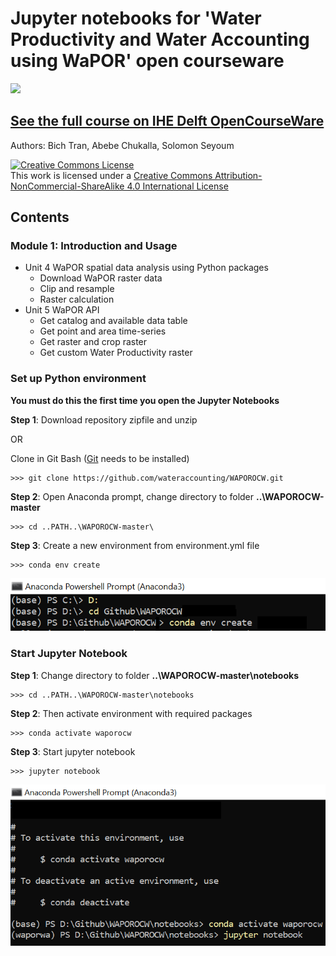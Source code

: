 # Jupyter notebooks for 'Water Productivity and Water Accounting using WaPOR' open courseware
![](http://www.fao.org/typo3temp/pics/93f49ce381.jpg)
## [See the full course on IHE Delft OpenCourseWare](https://ocw.un-ihe.org/course/view.php?id=92&section=0)

Authors: Bich Tran, Abebe Chukalla, Solomon Seyoum

<html>
  <head>
    <a rel="license" href="http://creativecommons.org/licenses/by-nc-sa/4.0/"><img alt="Creative Commons License" style="border-width:0" src="https://i.creativecommons.org/l/by-nc-sa/4.0/88x31.png" /></a><br />This work is licensed under a <a rel="license" href="http://creativecommons.org/licenses/by-nc-sa/4.0/">Creative Commons Attribution-NonCommercial-ShareAlike 4.0 International License</a>
  </head>
</html>

## Contents

### Module 1: Introduction and Usage

- Unit 4 WaPOR spatial data analysis using Python packages
    * Download WaPOR raster data
    * Clip and resample
    * Raster calculation
- Unit 5 WaPOR API
    * Get catalog and available data table
    * Get point and area time-series
    * Get raster and crop raster
    * Get custom Water Productivity raster

### Set up Python environment

**You must do this the first time you open the Jupyter Notebooks**

**Step 1**: Download repository zipfile and unzip 

OR

Clone in Git Bash ([Git](https://git-scm.com/) needs to be installed)

    >>> git clone https://github.com/wateraccounting/WAPOROCW.git


**Step 2**: Open Anaconda prompt, change directory to folder **..\WAPOROCW-master**

    >>> cd ..PATH..\WAPOROCW-master\
    
**Step 3**: Create a new environment from environment.yml file

    >>> conda env create
    
![](./create_env.PNG)

### Start Jupyter Notebook

**Step 1**: Change directory to folder **..\WAPOROCW-master\notebooks**

    >>> cd ..PATH..\WAPOROCW-master\notebooks
 
**Step 2**: Then activate environment with required packages

    >>> conda activate waporocw
  
**Step 3**: Start jupyter notebook

    >>> jupyter notebook
    
![](./activate_env.PNG)
